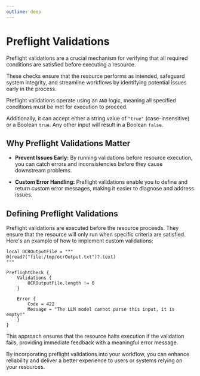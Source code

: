 ```yaml
---
outline: deep
---
```


# Preflight Validations

Preflight validations are a crucial mechanism for verifying that all required conditions are satisfied before executing
a resource.

These checks ensure that the resource performs as intended, safeguard system integrity, and streamline workflows by
identifying potential issues early in the process.

Preflight validations operate using an `AND` logic, meaning all specified conditions must be met for execution to
proceed.

Additionally, it can accept either a string value of `"true"` (case-insensitive) or a Boolean `true`. Any other input
will result in a Boolean `false`.

## Why Preflight Validations Matter

- **Prevent Issues Early:** By running validations before resource execution, you can catch errors and inconsistencies
  before they cause downstream problems.

- **Custom Error Handling:** Preflight validations enable you to define and return custom error messages, making it
  easier to diagnose and address issues.

## Defining Preflight Validations

Preflight validations are executed before the resource proceeds. They ensure that the resource will only run when
specific criteria are satisfied. Here's an example of how to implement custom validations:

```apl
local OCROutputFile = """
@(read?("file:/tmp/ocrOutput.txt")?.text)
"""

PreflightCheck {
    Validations {
        OCROutputFile.length != 0
    }

    Error {
        Code = 422
        Message = "The LLM model cannot parse this input, it is empty!"
    }
}
```

This approach ensures that the resource halts execution if the validation fails, providing immediate feedback with a
meaningful error message.

By incorporating preflight validations into your workflow, you can enhance reliability and deliver a better experience
to users or systems relying on your resources.
